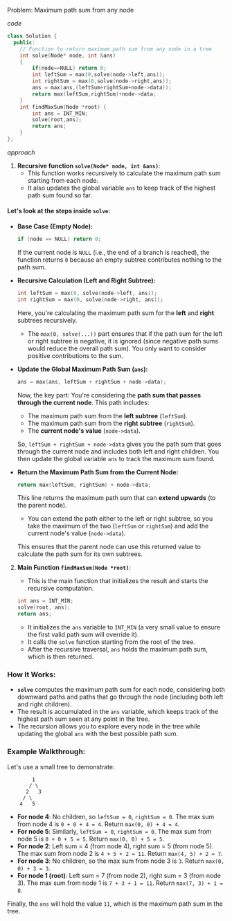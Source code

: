 Problem: Maximum path sum from any node

*code*

```c++
class Solution {
  public:
    // Function to return maximum path sum from any node in a tree.
    int solve(Node* node, int &ans)
    {
        if(node==NULL) return 0;
        int leftSum = max(0,solve(node->left,ans));
        int rightSum = max(0,solve(node->right,ans));
        ans = max(ans,(leftSum+rightSum+node->data));
        return max(leftSum,rightSum)+node->data;
    }
    int findMaxSum(Node *root) {
        int ans = INT_MIN;
        solve(root,ans);
        return ans;
    }
};
```

*approach*

1. **Recursive function `solve(Node* node, int &ans)`**:
   - This function works recursively to calculate the maximum path sum starting from each node.
   - It also updates the global variable `ans` to keep track of the highest path sum found so far.

#### Let's look at the steps inside `solve`:

- **Base Case (Empty Node):**
  ```cpp
  if (node == NULL) return 0;
  ```
  If the current node is `NULL` (i.e., the end of a branch is reached), the function returns `0` because an empty subtree contributes nothing to the path sum.

- **Recursive Calculation (Left and Right Subtree):**
  ```cpp
  int leftSum = max(0, solve(node->left, ans));
  int rightSum = max(0, solve(node->right, ans));
  ```
  Here, you're calculating the maximum path sum for the **left** and **right** subtrees recursively.
  - The `max(0, solve(...))` part ensures that if the path sum for the left or right subtree is negative, it is ignored (since negative path sums would reduce the overall path sum). You only want to consider positive contributions to the sum.
  
- **Update the Global Maximum Path Sum (`ans`):**
  ```cpp
  ans = max(ans, leftSum + rightSum + node->data);
  ```
  Now, the key part: You're considering the **path sum that passes through the current node**. This path includes:
  - The maximum path sum from the **left subtree** (`leftSum`).
  - The maximum path sum from the **right subtree** (`rightSum`).
  - The **current node's value** (`node->data`).
  
  So, `leftSum + rightSum + node->data` gives you the path sum that goes through the current node and includes both left and right children. You then update the global variable `ans` to track the maximum sum found.

- **Return the Maximum Path Sum from the Current Node:**
  ```cpp
  return max(leftSum, rightSum) + node->data;
  ```
  This line returns the maximum path sum that can **extend upwards** (to the parent node). 
  - You can extend the path either to the left or right subtree, so you take the maximum of the two (`leftSum` or `rightSum`) and add the current node's value (`node->data`).
  
  This ensures that the parent node can use this returned value to calculate the path sum for its own subtrees.

2. **Main Function `findMaxSum(Node *root)`**:
   - This is the main function that initializes the result and starts the recursive computation.
   
   ```cpp
   int ans = INT_MIN;
   solve(root, ans);
   return ans;
   ```
   - It initializes the `ans` variable to `INT_MIN` (a very small value to ensure the first valid path sum will override it).
   - It calls the `solve` function starting from the root of the tree.
   - After the recursive traversal, `ans` holds the maximum path sum, which is then returned.

### How It Works:
- **`solve`** computes the maximum path sum for each node, considering both downward paths and paths that go through the node (including both left and right children).
- The result is accumulated in the `ans` variable, which keeps track of the highest path sum seen at any point in the tree.
- The recursion allows you to explore every node in the tree while updating the global `ans` with the best possible path sum.

### Example Walkthrough:

Let's use a small tree to demonstrate:

```
        1
       / \
      2   3
     / \
    4   5
```

- **For node 4**: No children, so `leftSum = 0`, `rightSum = 0`. The max sum from node 4 is `0 + 0 + 4 = 4`. Return `max(0, 0) + 4 = 4`.
- **For node 5**: Similarly, `leftSum = 0`, `rightSum = 0`. The max sum from node 5 is `0 + 0 + 5 = 5`. Return `max(0, 0) + 5 = 5`.
- **For node 2**: Left sum = 4 (from node 4), right sum = 5 (from node 5). The max sum from node 2 is `4 + 5 + 2 = 11`. Return `max(4, 5) + 2 = 7`.
- **For node 3**: No children, so the max sum from node 3 is `3`. Return `max(0, 0) + 3 = 3`.
- **For node 1 (root)**: Left sum = 7 (from node 2), right sum = 3 (from node 3). The max sum from node 1 is `7 + 3 + 1 = 11`. Return `max(7, 3) + 1 = 8`.

Finally, the `ans` will hold the value `11`, which is the maximum path sum in the tree.
